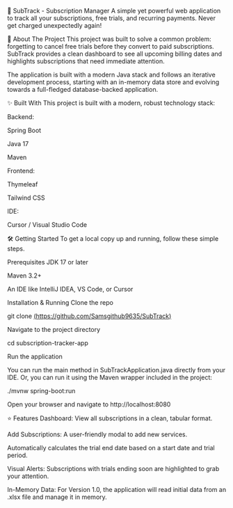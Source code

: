 🚀 SubTrack - Subscription Manager
A simple yet powerful web application to track all your subscriptions, free trials, and recurring payments. Never get charged unexpectedly again!

🎯 About The Project
This project was built to solve a common problem: forgetting to cancel free trials before they convert to paid subscriptions. SubTrack provides a clean dashboard to see all upcoming billing dates and highlights subscriptions that need immediate attention.

The application is built with a modern Java stack and follows an iterative development process, starting with an in-memory data store and evolving towards a full-fledged database-backed application.

✨ Built With
This project is built with a modern, robust technology stack:

Backend:

Spring Boot

Java 17

Maven

Frontend:

Thymeleaf

Tailwind CSS

IDE:

Cursor / Visual Studio Code

🛠️ Getting Started
To get a local copy up and running, follow these simple steps.

Prerequisites
JDK 17 or later

Maven 3.2+

An IDE like IntelliJ IDEA, VS Code, or Cursor

Installation & Running
Clone the repo

git clone [(https://github.com/Samsgithub9635/SubTrack)](https://github.com/Samsgithub9635/subtrack-webapp.git)

Navigate to the project directory

cd subscription-tracker-app

Run the application

You can run the main method in SubTrackApplication.java directly from your IDE.
Or, you can run it using the Maven wrapper included in the project:

./mvnw spring-boot:run

Open your browser and navigate to http://localhost:8080

⭐ Features
Dashboard: View all subscriptions in a clean, tabular format.

Add Subscriptions: A user-friendly modal to add new services.

Automatically calculates the trial end date based on a start date and trial period.

Visual Alerts: Subscriptions with trials ending soon are highlighted to grab your attention.

In-Memory Data: For Version 1.0, the application will read initial data from an .xlsx file and manage it in memory.
